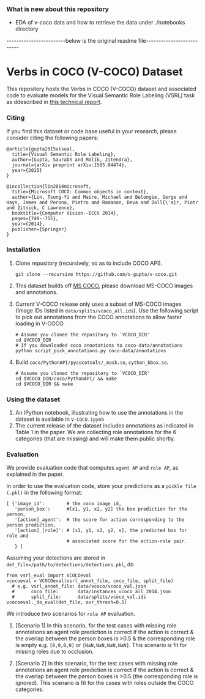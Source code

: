 ### What is new about this repository
- EDA of v-coco data and how to retrieve the data under ./notebooks directory

------------------------below is the original readme file--------------------------
# Verbs in COCO (V-COCO) Dataset

This repository hosts the Verbs in COCO (V-COCO) dataset and associated code to evaluate models for the Visual Semantic Role Labeling (VSRL) task as ddescribed in <a href=http://arxiv.org/abs/1505.04474>this technical report</a>. 

### Citing
If you find this dataset or code base useful in your research, please consider citing the following papers:

    @article{gupta2015visual,
      title={Visual Semantic Role Labeling},
      author={Gupta, Saurabh and Malik, Jitendra},
      journal={arXiv preprint arXiv:1505.04474},
      year={2015}
    }
    
    @incollection{lin2014microsoft,
      title={Microsoft COCO: Common objects in context},
      author={Lin, Tsung-Yi and Maire, Michael and Belongie, Serge and Hays, James and Perona, Pietro and Ramanan, Deva and Doll{\'a}r, Piotr and Zitnick, C Lawrence},
      booktitle={Computer Vision--ECCV 2014},
      pages={740--755},
      year={2014},
      publisher={Springer}
    }
    
### Installation
1. Clone repository (recursively, so as to include COCO API).
    ```Shell
    git clone --recursive https://github.com/s-gupta/v-coco.git
    ```

2. This dataset builds off <a href=http://mscoco.org/>MS COCO</a>, please download MS-COCO images and annotations. 

3. Current V-COCO release only uses a subset of MS-COCO images (Image IDs listed in ```data/splits/vcoco_all.ids```). Use the following script to pick out annotations from the COCO annotations to allow faster loading in V-COCO.  
    ```Shell
    # Assume you cloned the repository to `VCOCO_DIR'
    cd $VCOCO_DIR
    # If you downloaded coco annotations to coco-data/annotations
    python script_pick_annotations.py coco-data/annotations
    ```
    
4. Build ```coco/PythonAPI/pycocotools/_mask.so```, ```cython_bbox.so```. 
    ```Shell
    # Assume you cloned the repository to `VCOCO_DIR'
    cd $VCOCO_DIR/coco/PythonAPI/ && make
    cd $VCOCO_DIR && make
    ```

### Using the dataset
1. An IPython notebook, illustrating how to use the annotations in the dataset is available in ```V-COCO.ipynb```
2. The current release of the dataset includes annotations as indicated in Table 1 in the paper. We are collecting role annotations for the 6 categories (that are missing) and will make them public shortly.


### Evaluation
We provide evaluation code that computes ```agent AP``` and ```role AP```, as explained in the paper. 

In order to use the evaluation code, store your predictions as a ```pickle file (.pkl)``` in the following format:
  ```Shell
  [ {'image_id':        # the coco image id,
     'person_box':      #[x1, y1, x2, y2] the box prediction for the person,
     '[action]_agent':  # the score for action corresponding to the person prediction,
     '[action]_[role]': # [x1, y1, x2, y2, s], the predicted box for role and 
                        # associated score for the action-role pair.
     } ]
  ```

Assuming your detections are stored in ```det_file=/path/to/detections/detections.pkl```, do


  ```Shell
  from vsrl_eval import VCOCOeval
  vcocoeval = VCOCOeval(vsrl_annot_file, coco_file, split_file)
    # e.g. vsrl_annot_file: data/vcoco/vcoco_val.json
    #      coco_file:       data/instances_vcoco_all_2014.json
    #      split_file:      data/splits/vcoco_val.ids
  vcocoeval._do_eval(det_file, ovr_thresh=0.5)
  ```

  We introduce two scenarios for ```role AP``` evaluation. 
    
  1. [Scenario 1] In this scenario, for the test cases with missing role annotations an agent role prediction is correct if the action is correct & the overlap between the person boxes is >0.5 & the corresponding role is empty e.g. ```[0,0,0,0]``` or ```[NaN,NaN,NaN,NaN]```. This scenario is fit for missing roles due to occlusion.

  2. [Scenario 2] In this scenario, for the test cases with missing role annotations an agent role prediction is correct if the action is correct & the overlap between the person boxes is >0.5 (the corresponding role is ignored). This scenario is fit for the cases with roles outside the COCO categories.


